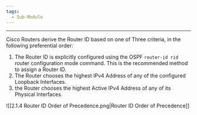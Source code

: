 ```yaml
---
tags:
  - Sub-Module
---
```


---
Cisco Routers derive the Router ID based on one of Three criteria, in the following preferential order:
1. The Router ID is explicitly configured using the OSPF `router-id rid` router configuration mode command.
   This is the recommended method to assign a Router ID.
2. The Router chooses the highest IPv4 Address of any of the configured Loopback Interfaces.
3. the Router chooses the highest Active IPv4 Address of any of its Physical Interfaces.

![[2.1.4 Router ID Order of Precedence.png|Router ID Order of Precedence]]